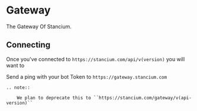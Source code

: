 # Gateway
The Gateway Of Stancium.

## Connecting

Once you've connected to ``https://stancium.com/api/v(version)`` you will want to 

Send a ping with your bot Token to ``https://gateway.stancium.com``
```{eval-rst}
.. note::

    We plan to deprecate this to ``https://stancium.com/gateway/v(api-version)``

```